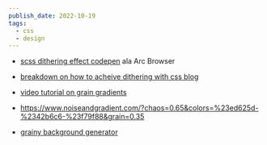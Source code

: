 ```yaml
---
publish_date: 2022-10-19
tags:
  - css
  - design
---
```

- [ scss dithering effect  codepen](https://codepen.io/DavidJAldred/pen/pVbQBJ) ala Arc Browser

- [breakdown on how to acheive dithering with css blog](https://maya.land/monologues/2021/02/15/css-dither.html)

- [video tutorial on grain gradients](https://www.youtube.com/watch?v=1bYAwpPPD6U) 

- https://www.noiseandgradient.com/?chaos=0.65&colors=%23ed625d-%2342b6c6-%23f79f88&grain=0.35

- [grainy background generator](https://fffuel.co/gggrain/)
